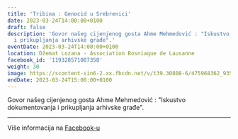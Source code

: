 ```yaml
---
title: 'Tribina : Genocid u Srebrenici'
date: 2023-03-24T14:00:00+0100
draft: false
description: 'Govor našeg cijenjenog gosta Ahme Mehmedović : "Iskustvo dokumentovanja
  i prikupljanja arhivske građe".'
eventDate: 2023-03-24T14:00:00+0100
location: Džemat Lozana - Association Bosniaque de Lausanne
facebook_id: '119328571087358'
weight: 30
image: https://scontent-sin6-2.xx.fbcdn.net/v/t39.30808-6/475968362_935496025377664_1254503329331924344_n.jpg?_nc_cat=109&ccb=1-7&_nc_sid=9e60e4&_nc_ohc=GC0qHiAADLsQ7kNvwH7MQ5E&_nc_oc=Adl0XJ3qQLOMM8_ifbft8ksAWNymqfhW5NdsgIwX7T0UwSLVz-7ojYxGDpGWkBJX-XM&_nc_zt=23&_nc_ht=scontent-sin6-2.xx&edm=ABTKTjYEAAAA&_nc_gid=mHjS_GuZNKDI82Ng7PyY2A&oh=00_AfFDGiJMX53gJ02eunTnV13NsuujmFmsA_k3n4Wv4YkvEg&oe=68101707
endDate: 2023-03-24T15:00:00+0100
---
```


Govor našeg cijenjenog gosta Ahme Mehmedović : "Iskustvo dokumentovanja i prikupljanja arhivske građe".

---

Više informacija na [Facebook-u](https://facebook.com/events/119328571087358)